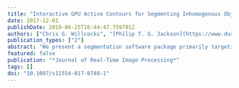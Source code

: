 ```yaml
---
title: "Interactive GPU Active Contours for Segmenting Inhomogenous Objects"
date: 2017-12-01
publishDate: 2019-06-25T16:44:47.759791Z
authors: ["Chris G. Willcocks", "[Philip T. G. Jackson](https://www.dur.ac.uk/computer.science/staff/profile/?id=13969)", "chas", "Amar V. Nasrulloh", "[Boguslaw Obara](https://community.dur.ac.uk/boguslaw.obara/)"]
publication_types: ["2"]
abstract: "We present a segmentation software package primarily targeting medical and biological applications, with a high level of visual feedback and several usability enhancements over existing packages. Specifically, we provide a substantially faster GPU implementation of the local Gaussian distribution fitting energy model, which can segment inhomogeneous objects with poorly defined boundaries as often encountered in biomedical images. We also provide interactive brushes to guide the segmentation process in a semiautomated framework. The speed of our implementation allows us to visualize the active surface in real time with a built-in ray tracer, where users may halt evolution at any time step to correct implausible segmentation by painting new blocking regions or new seeds. Quantitative and qualitative validation is presented, demonstrating the practical efficacy of our interactive elements for a variety of real-world datasets."
featured: false
publication: "*Journal of Real-Time Image Processing*"
tags: []
doi: "10.1007/s11554-017-0740-1"
---
```

